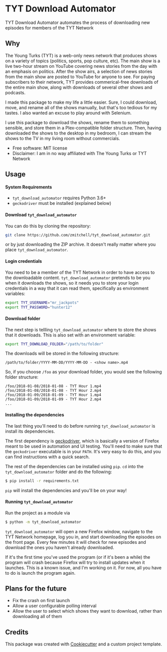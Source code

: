 # TYT Download Automator

TYT Download Automator automates the process of downloading new episodes for members of the TYT Network

## Why
The Young Turks (TYT) is a web-only news network that produces shows on a variety of topics (politics, sports, pop culture, etc). The main show is a live two-hour stream on YouTube covering news stories from the day with an emphasis on politics. After the show airs, a selection of news stories from the main show are posted to YouTube for anyone to see. For paying subscribers to their network, TYT provides commerical-free downloads of the entire main show, along with downloads of several other shows and podcasts.

I made this package to make my life a little easier. Sure, I could download, move, and rename all of the shows manually, but that's too tedious for my tastes. I also wanted an excuse to play around with Selenium.

I use this package to download the shows, rename them to something sensible, and store them in a Plex-compatible folder structure. Then, having downloaded the shows to the desktop in my bedroom, I can stream the shows to the TV in my living room without commercials.

* Free software: MIT license
* Disclaimer: I am in no way affiliated with The Young Turks or TYT Network

## Usage

#### System Requirements
* `tyt_download_automator` requires Python 3.6+
* `geckodriver` must be installed (explained below)

#### Download `tyt_download_automator`
You can do this by cloning the repository:

```bash
git clone https://github.com/zmitchell/tyt_download_automator.git
```

or by just downloading the ZIP archive. It doesn't really matter where you place `tyt_download_automator`.

#### Login credentials
You need to be a member of the TYT Network in order to have access to the downloadable content. `tyt_download_automator` pretends to be you when it downloads the shows, so it needs you to store your login credentials in a way that it can read them, specifically as environment variables:

```bash
export TYT_USERNAME="mr_jackpots"
export TYT_PASSWORD="hunter12"
```

#### Download folder
The next step is tellling `tyt_download_automator` where to store the shows that it downloads. This is also set with an environment variable:

```bash
export TYT_DOWNLOAD_FOLDER="/path/to/folder"
```

The downloads will be stored in the following structure:
```text
/path/to/folder/YYYY-MM-DD/YYYY-MM-DD - <show name>.mp4
```

So, if you choose `/foo` as your download folder, you would see the following folder structure:
```text
/foo/2018-01-08/2018-01-08 - TYT Hour 1.mp4
/foo/2018-01-08/2018-01-08 - TYT Hour 2.mp4
/foo/2018-01-09/2018-01-09 - TYT Hour 1.mp4
/foo/2018-01-09/2018-01-09 - TYT Hour 2.mp4
...
```

#### Installing the dependencies
The last thing you'll need to do before running `tyt_download_automator` is install its dependencies.

The first dependency is [geckodriver](https://github.com/mozilla/geckodriver/releases), which is basically a version of Firefox meant to be used in automation and UI testing. You'll need to make sure that the `geckodriver` executable is in your `PATH`. It's very easy to do this, and you can find instructions with a quick search.

The rest of the dependencies can be installed using `pip`. `cd` into the `tyt_download_automator` folder and do the following:

```bash
$ pip install -r requirements.txt
```

`pip` will install the dependencies and you'll be on your way!

#### Running `tyt_download_automator`

Run the project as a module via
```bash
$ python -m tyt_download_automator
```

`tyt_download_automator` will open a new Firefox window, navigate to the TYT Network homepage, log you in, and start downloading the episodes on the front page. Every few minutes it will check for new episodes and download the ones you haven't already downloaded.

If it's the first time you've used the program (or if it's been a while) the program will crash because Firefox will try to install updates when it launches. This is a known issue, and I'm working on it. For now, all you have to do is launch the program again.

## Plans for the future
* Fix the crash on first launch
* Allow a user configurable polling interval
* Allow the user to select which shows they want to download, rather than downloading all of them

## Credits

This package was created with [Cookiecutter](https://github.com/audreyr/cookiecutter) and a custom project template.

